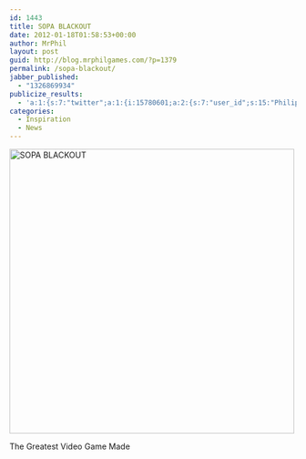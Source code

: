 ```yaml
---
id: 1443
title: SOPA BLACKOUT
date: 2012-01-18T01:58:53+00:00
author: MrPhil
layout: post
guid: http://blog.mrphilgames.com/?p=1379
permalink: /sopa-blackout/
jabber_published:
  - "1326869934"
publicize_results:
  - 'a:1:{s:7:"twitter";a:1:{i:15780601;a:2:{s:7:"user_id";s:15:"PhilipLudington";s:7:"post_id";s:18:"159530190706458624";}}}'
categories:
  - Inspiration
  - News
---
```

<div id="attachment_1380" style="width: 510px" class="wp-caption aligncenter">
  <a href="http://americancensorship.org/"><img src="http://mrphilgames.files.wordpress.com/2012/01/399797_10150540355653913_693528912_8719997_1476782520_n.jpg" alt="SOPA BLACKOUT" title="SOPA BLACKOUT" width="500" height="500" class="size-full wp-image-1380" /></a>
  
  <p class="wp-caption-text">
    The Greatest Video Game Made
  </p>
</div>
